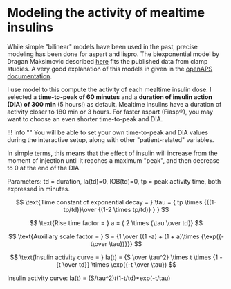 # Modeling the activity of mealtime insulins

While simple "bilinear" models have been used in the past, precise modeling has been done for aspart and lispro. The biexponential model by Dragan Maksimovic described [here](https://github.com/LoopKit/Loop/issues/388#issuecomment-317938473) fits the published data from clamp studies. A very good explanation of this models in given in the [openAPS documentation](https://draft-openaps-reorg.readthedocs.io/en/latest/docs/How%20it%20works/understanding-insulin-on-board-calculations.html).

I use model to this compute the activity of each mealtime insulin dose. I selected a **time-to-peak of 60 minutes** and a **duration of insulin action (DIA) of 300 min** (5 hours!) as default. Mealtime insulins have a duration of activity closer to 180 min or 3 hours. For faster aspart (Fiasp®), you may want to choose an even shorter time-to-peak and DIA.

!!! info ""
    You will be able to set your own time-to-peak and DIA values during the interactive setup, along with other "patient-related" variables.

In simple terms, this means that the effect of insulin will increase from the moment of injection until it reaches a maximum "peak", and then decrease to 0 at the end of the DIA. 

Parameters: td = duration, Ia(td)=0, IOB(td)=0, tp = peak activity time, both expressed in minutes.


$$
\text{Time constant of exponential decay = } \tau = { tp \times {{(1-tp/td)}\over {(1-2 \times tp/td)} } }
$$

$$
\text{Rise time factor = } a = { 2 \times {\tau \over td}}
$$

$$
\text{Auxiliary scale factor = } S = {1 \over {(1 -a) + (1 + a)\times {\exp({-t\over \tau})}}}
$$


$$
\text{Insulin activity curve = } Ia(t) = {S \over \tau^2} \times t \times {1 - {t \over td}} \times \exp({-t \over \tau})
$$

Insulin activity curve: Ia(t) = (S/tau^2)*t*(1-t/td)*exp(-t/tau)